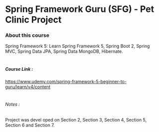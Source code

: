 # Spring Framework Guru (SFG) - Pet Clinic Project

### About this course
Spring Framework 5: Learn Spring Framework 5, Spring Boot 2, Spring MVC, Spring Data JPA, Spring Data MongoDB, Hibernate.

#
##### Course Link : 
https://www.udemy.com/spring-framework-5-beginner-to-guru/learn/v4/content

#
###### Notes : 
Project was devel oped on Section 2, Section 3, Section 4, Section 5, Section 6 and Section 7.